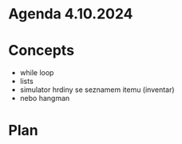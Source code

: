 # Agenda 4.10.2024

# Concepts
- while loop
- lists
- simulator hrdiny se seznamem itemu (inventar)
- nebo hangman

# Plan